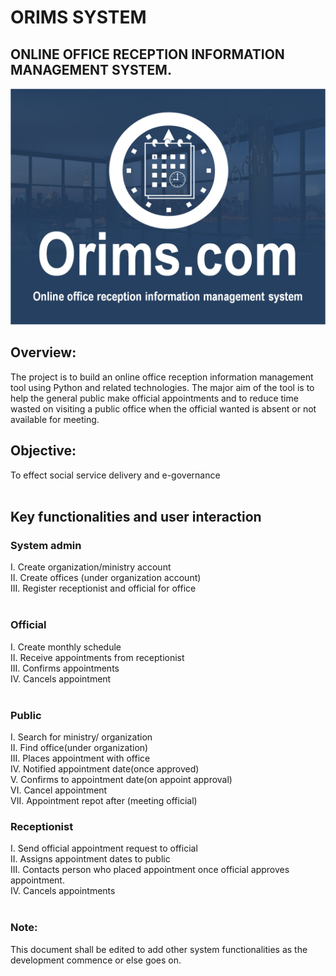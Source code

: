 # ORIMS SYSTEM

## ONLINE OFFICE RECEPTION INFORMATION MANAGEMENT SYSTEM.<br/>

![Image](./orims/static/orims/photos/defaults/github-MD-file/md_cover_photo.png)

## Overview:
The project is to build an online office reception information management tool using Python and related technologies. The major aim of the tool is to help the general public make official appointments and to reduce time wasted on visiting a public office when the official wanted is absent or not available for meeting.

## Objective:
To effect social service delivery and e-governance<br/><br/>

## Key functionalities and user interaction<br/>
###	System admin
I.	Create organization/ministry account<br/>
II.	Create offices (under organization account)<br/>
III.	Register receptionist and official for office<br/><br/>



###	Official<br/>
I.	Create monthly schedule<br/>
II.	Receive appointments from receptionist<br/>
III.	Confirms appointments<br/>
IV.	Cancels appointment<br/><br/>


###	Public<br/>
I.	Search for ministry/ organization<br/>
II.	Find office(under organization)<br/>
III.	Places appointment with office<br/>
IV.	Notified appointment date(once approved)<br/>
V.	Confirms to appointment date(on appoint approval)<br/>
VI.	Cancel appointment<br/>
VII.	Appointment repot after (meeting official)<br/>

###	Receptionist<br/>
I.	Send official appointment request to official<br/>
II.	Assigns appointment dates to public<br/>
III.	Contacts person who placed appointment once official approves appointment.<br/>
IV.	Cancels appointments<br/><br/>



### Note: <br/>
This document shall be edited to add other system functionalities as the development commence or else goes on.

